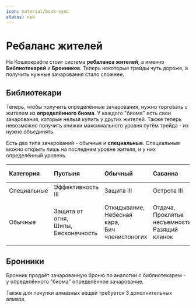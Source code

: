 ```yaml
---
icon: material/book-sync 
status: new
---
```


# Ребаланс жителей

На Кошкокрафте стоит система **ребаланса жителей**, а именно **Библиотекарей** и **Бронников**. Теперь некоторые трейды чуть дороже, а получить нужные зачарования стало сложнее.

## Библиотекари

Теперь, чтобы получить определённые зачарования, нужно торговать с жителем из **определённого биома**. У каждого "биома" есть свои зачарования, которые нельзя купить у других жителей. Также теперь невозможно получить книжки максимального уровня путём трейда - их нужно объединять.

Есть два типа зачарований - обычные и **специальные**. Специальные можно открыть лишь на последнем уровне жителя, и у них определённый уровень.

| Категория | Пустыня | Обычный | Саванна | Снежные биомы | Таёжные биомы | Джунглиевые биомы | Болотные биомы |
| :-------- | :------ | :------ | :------ | :------------ | :------------ | :---------------- | :------------- |
| Специальные | Эффективность III | Защита III | Острота III | Шёлковое Касание | Удача II | Прочность II | Починка |
| Обычные | Защита от огня,<br>Шипы,<br>Бесконечность | Откидывание,<br>Небесная кара,<br>Бич членистоногих | Отдача,<br>Проклятье несъемности,<br>Разящий клинок | Подводник,<br>Добыча,<br>Ледоход | Взрывоустойчивость,<br>Заговор огня,<br>Воспламенение | Невесомость,<br>Защита от снарядов,<br>Сила | Подводная ходьба,<br>Подводное дыхание,<br>Проклятье утраты |

## Бронники

Бронник продаёт зачарованную броню по аналогии с библиотекарем - у определённого "биома" определённое зачарование.

Также для покупки алмазных вещей требуется 3 дополнительных алмаза.